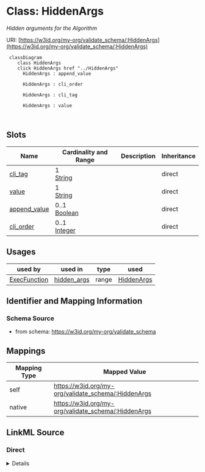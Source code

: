

# Class: HiddenArgs


_Hidden arguments for the Algorithm_





URI: [https://w3id.org/my-org/validate_schema/:HiddenArgs](https://w3id.org/my-org/validate_schema/:HiddenArgs)






```mermaid
 classDiagram
    class HiddenArgs
    click HiddenArgs href "../HiddenArgs"
      HiddenArgs : append_value
        
      HiddenArgs : cli_order
        
      HiddenArgs : cli_tag
        
      HiddenArgs : value
        
      
```




<!-- no inheritance hierarchy -->


## Slots

| Name | Cardinality and Range | Description | Inheritance |
| ---  | --- | --- | --- |
| [cli_tag](cli_tag.md) | 1 <br/> [String](String.md) |  | direct |
| [value](value.md) | 1 <br/> [String](String.md) |  | direct |
| [append_value](append_value.md) | 0..1 <br/> [Boolean](Boolean.md) |  | direct |
| [cli_order](cli_order.md) | 0..1 <br/> [Integer](Integer.md) |  | direct |





## Usages

| used by | used in | type | used |
| ---  | --- | --- | --- |
| [ExecFunction](ExecFunction.md) | [hidden_args](hidden_args.md) | range | [HiddenArgs](HiddenArgs.md) |






## Identifier and Mapping Information







### Schema Source


* from schema: https://w3id.org/my-org/validate_schema




## Mappings

| Mapping Type | Mapped Value |
| ---  | ---  |
| self | https://w3id.org/my-org/validate_schema/:HiddenArgs |
| native | https://w3id.org/my-org/validate_schema/:HiddenArgs |







## LinkML Source

<!-- TODO: investigate https://stackoverflow.com/questions/37606292/how-to-create-tabbed-code-blocks-in-mkdocs-or-sphinx -->

### Direct

<details>
```yaml
name: HiddenArgs
description: Hidden arguments for the Algorithm
from_schema: https://w3id.org/my-org/validate_schema
attributes:
  cli_tag:
    name: cli_tag
    from_schema: https://w3id.org/my-org/validate_schema
    domain_of:
    - AbstractWorkflowDetails
    - TypeParameter
    - HiddenArgs
    range: string
    required: true
  value:
    name: value
    from_schema: https://w3id.org/my-org/validate_schema
    domain_of:
    - HiddenArgs
    - RadioOptions
    range: string
    required: true
  append_value:
    name: append_value
    from_schema: https://w3id.org/my-org/validate_schema
    domain_of:
    - AbstractUserInterface
    - HiddenArgs
    range: boolean
    required: false
  cli_order:
    name: cli_order
    from_schema: https://w3id.org/my-org/validate_schema
    domain_of:
    - AbstractWorkflowDetails
    - TypeParameter
    - HiddenArgs
    range: integer
    required: false

```
</details>

### Induced

<details>
```yaml
name: HiddenArgs
description: Hidden arguments for the Algorithm
from_schema: https://w3id.org/my-org/validate_schema
attributes:
  cli_tag:
    name: cli_tag
    from_schema: https://w3id.org/my-org/validate_schema
    alias: cli_tag
    owner: HiddenArgs
    domain_of:
    - AbstractWorkflowDetails
    - TypeParameter
    - HiddenArgs
    range: string
    required: true
  value:
    name: value
    from_schema: https://w3id.org/my-org/validate_schema
    alias: value
    owner: HiddenArgs
    domain_of:
    - HiddenArgs
    - RadioOptions
    range: string
    required: true
  append_value:
    name: append_value
    from_schema: https://w3id.org/my-org/validate_schema
    alias: append_value
    owner: HiddenArgs
    domain_of:
    - AbstractUserInterface
    - HiddenArgs
    range: boolean
    required: false
  cli_order:
    name: cli_order
    from_schema: https://w3id.org/my-org/validate_schema
    alias: cli_order
    owner: HiddenArgs
    domain_of:
    - AbstractWorkflowDetails
    - TypeParameter
    - HiddenArgs
    range: integer
    required: false

```
</details>